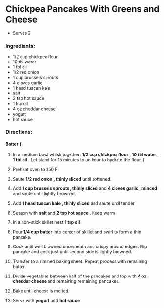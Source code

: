 # Chickpea Pancakes With Greens and Cheese 

* Serves 2 
### Ingredients: 
* 1/2 cup chickpea flour
* 10 tbl water
* 1 tbl oil
* 1/2 red onion
* 1 cup brussels sprouts
* 4 cloves garlic
* 1 head tuscan kale
*  salt
* 2 tsp hot sauce
* 1 tsp oil
* 4 oz cheddar cheese
*  yogurt
*  hot sauce

### Directions: 

#### Batter {
1. In a medium bowl whisk together: **1/2 cup chickpea flour** , **10 tbl water** , **1 tbl oil** . Let stand for 15 minutes to an hour to hydrate the flour. 
}

1. Preheat oven to 350 F. 
2. Saute **1/2 red onion , thinly sliced** until softened. 
3. Add **1 cup brussels sprouts , thinly sliced** and **4 cloves garlic , minced** and saute until lightly browned. 
4. Add **1 head tuscan kale , thinly sliced** and saute until tender 
5. Season with **salt** and **2 tsp hot sauce** . Keep warm 
6. In a non-stick skillet hest **1 tsp oil** 
7. Pour **1/4 cup batter** into center of skillet and swirl to form a thin pancake. 
8. Cook until well browned underneath and crispy around edges. Flip pancake and cook just until second side is lightly browned. 
9. Transfer to a rimmed baking sheet. Repeat process with remaining batter 
10. Divide vegetables between half of the pancakes and top with **4 oz cheddar cheese** and remaining remaining pancakes. 
11. Bake until cheese is melted. 
12. Serve with **yogurt** and **hot sauce** . 
